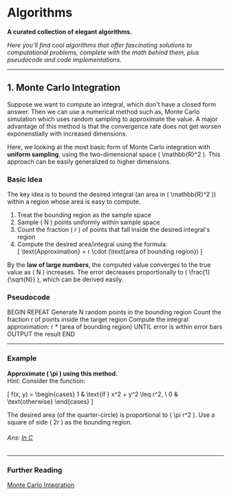 # Algorithms
**A curated collection of elegant algorithms.**

*Here you’ll find cool algorithms that offer fascinating solutions to computational problems, complete with the math behind them, plus pseudocode and code implementations.*

---

## 1. Monte Carlo Integration  

Suppose we want to compute an integral, which don't have a closed form answer. Then we can use a numerical method such as, Monte Carlo simulation which uses random sampling to approximate the value. A major advantage of this method is that the convergence rate does not get worsen exponenstially with increased dimensions.

Here, we looking at the most basic form of Monte Carlo integration with **uniform sampling**, using the two-dimensional space \( \mathbb{R}^2 \). This approach can be easily generalized to higher dimensions.

### Basic Idea  

The key idea is to bound the desired integral (an area in \( \mathbb{R}^2 \)) within a region whose area is easy to compute. 
1. Treat the bounding region as the sample space
2. Sample \( N \) points uniformly within sample space
3. Count the fraction \( r \) of points that fall inside the desired integral's region
4. Compute the desired area/integral using the formula:  
\[
\text{Approximation} = r \cdot (\text{area of bounding region})
\]

By the **law of large numbers**, the computed value converges to the true value as \( N \) increases. The error decreases proportionally to \( \frac{1}{\sqrt{N}} \), which can be derived easily.

### Pseudocode  

BEGIN
    REPEAT
        Generate N random points in the bounding region
        Count the fraction r of points inside the target region
        Compute the integral approximation: r * (area of bounding region)
    UNTIL error is within error bars
    OUTPUT the result
END

---

### Example

**Approximate \( \pi \) using this method.**  
Hint: Consider the function:  

\[
f(x, y) =
\begin{cases} 
1 & \text{if } x^2 + y^2 \leq r^2, \\ 
0 & \text{otherwise}
\end{cases}
\]

The desired area (of the quarter-circle) is proportional to \( \pi r^2 \). Use a square of side \( 2r \) as the bounding region.  

###### Ans: [In C](./monte_carlo_integration/example.c)
---

### Further Reading 
[Monte Carlo Integration](https://cs.dartmouth.edu/~wjarosz/publications/dissertation/appendixA.pdf)